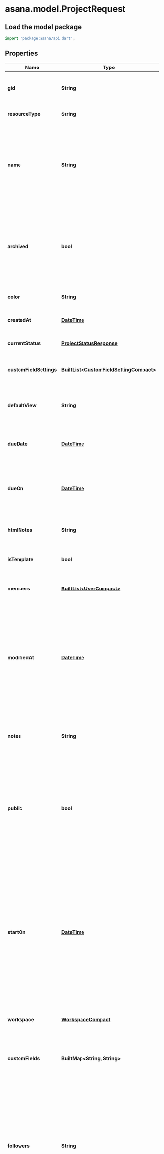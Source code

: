 # asana.model.ProjectRequest

## Load the model package
```dart
import 'package:asana/api.dart';
```

## Properties
Name | Type | Description | Notes
------------ | ------------- | ------------- | -------------
**gid** | **String** | Globally unique identifier of the resource, as a string. | [optional] [default to null]
**resourceType** | **String** | The base type of this resource. | [optional] [default to null]
**name** | **String** | Name of the project. This is generally a short sentence fragment that fits on a line in the UI for maximum readability. However, it can be longer. | [optional] [default to null]
**archived** | **bool** | True if the project is archived, false if not. Archived projects do not show in the UI by default and may be treated differently for queries. | [optional] [default to null]
**color** | **String** | Color of the project. | [optional] [default to null]
**createdAt** | [**DateTime**](DateTime.md) | The time at which this resource was created. | [optional] [default to null]
**currentStatus** | [**ProjectStatusResponse**](ProjectStatusResponse.md) |  | [optional] [default to null]
**customFieldSettings** | [**BuiltList&lt;CustomFieldSettingCompact&gt;**](CustomFieldSettingCompact.md) | Array of Custom Field Settings (in compact form). | [optional] [default to const []]
**defaultView** | **String** | The default view (list, board, calendar, or timeline) of a project. | [optional] [default to null]
**dueDate** | [**DateTime**](DateTime.md) | *Deprecated: new integrations should prefer the due_on field.* | [optional] [default to null]
**dueOn** | [**DateTime**](DateTime.md) | The day on which this project is due. This takes a date with format YYYY-MM-DD. | [optional] [default to null]
**htmlNotes** | **String** | [Opt In](/docs/input-output-options). The notes of the project with formatting as HTML. | [optional] [default to null]
**isTemplate** | **bool** | [Opt In](/docs/input-output-options). Determines if the project is a template. | [optional] [default to null]
**members** | [**BuiltList&lt;UserCompact&gt;**](UserCompact.md) | Array of users who are members of this project. | [optional] [default to const []]
**modifiedAt** | [**DateTime**](DateTime.md) | The time at which this project was last modified. *Note: This does not currently reflect any changes in associations such as tasks or comments that may have been added or removed from the project.* | [optional] [default to null]
**notes** | **String** | More detailed, free-form textual information associated with the project. | [optional] [default to null]
**public** | **bool** | True if the project is public to the organization. If false, do not share this project with other users in this organization without explicitly checking to see if they have access. | [optional] [default to null]
**startOn** | [**DateTime**](DateTime.md) | The day on which work for this project begins, or null if the project has no start date. This takes a date with &#x60;YYYY-MM-DD&#x60; format. *Note: &#x60;due_on&#x60; or &#x60;due_at&#x60; must be present in the request when setting or unsetting the &#x60;start_on&#x60; parameter. Additionally, start_on and due_on cannot be the same date.* | [optional] [default to null]
**workspace** | [**WorkspaceCompact**](WorkspaceCompact.md) |  | [optional] [default to null]
**customFields** | **BuiltMap&lt;String, String&gt;** | An object where each key is a Custom Field gid and each value is an enum gid, string, or number. | [optional] [default to const {}]
**followers** | **String** | *Create-only*. Comma separated string of users. Followers are a subset of members who receive all notifications for a project, the default notification setting when adding members to a project in-product. | [optional] [default to null]
**owner** | **String** | The current owner of the project, may be null. | [optional] [default to null]
**team** | **String** | *Create-only*. The team that this project is shared with. This field only exists for projects in organizations. | [optional] [default to null]

[[Back to Model list]](../README.md#documentation-for-models) [[Back to API list]](../README.md#documentation-for-api-endpoints) [[Back to README]](../README.md)


